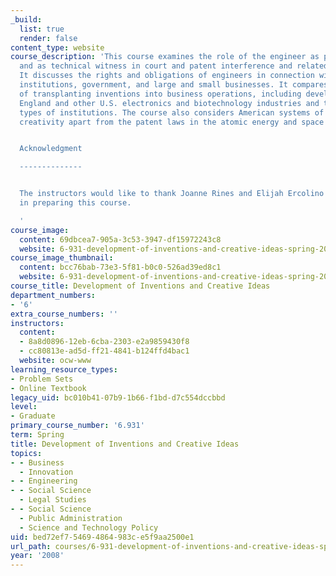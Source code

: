 ```yaml
---
_build:
  list: true
  render: false
content_type: website
course_description: 'This course examines the role of the engineer as patent expert
  and as technical witness in court and patent interference and related proceedings.
  It discusses the rights and obligations of engineers in connection with educational
  institutions, government, and large and small businesses. It compares various manners
  of transplanting inventions into business operations, including development of New
  England and other U.S. electronics and biotechnology industries and their different
  types of institutions. The course also considers American systems of incentive to
  creativity apart from the patent laws in the atomic energy and space fields.


  Acknowledgment

  --------------


  The instructors would like to thank Joanne Rines and Elijah Ercolino for their efforts
  in preparing this course.

  '
course_image:
  content: 69dbcea7-905a-3c53-3947-df15972243c8
  website: 6-931-development-of-inventions-and-creative-ideas-spring-2008
course_image_thumbnail:
  content: bcc76bab-73e3-5f81-b0c0-526ad39ed8c1
  website: 6-931-development-of-inventions-and-creative-ideas-spring-2008
course_title: Development of Inventions and Creative Ideas
department_numbers:
- '6'
extra_course_numbers: ''
instructors:
  content:
  - 8a8d0896-12eb-6cba-2303-e2a9859430f8
  - cc80813e-ad5d-ff21-4841-b124ffd4bac1
  website: ocw-www
learning_resource_types:
- Problem Sets
- Online Textbook
legacy_uid: bc010b41-07b9-1b66-f1bd-d7c554dccbbd
level:
- Graduate
primary_course_number: '6.931'
term: Spring
title: Development of Inventions and Creative Ideas
topics:
- - Business
  - Innovation
- - Engineering
- - Social Science
  - Legal Studies
- - Social Science
  - Public Administration
  - Science and Technology Policy
uid: bed72ef7-5469-4864-983c-e5f9aa2500e1
url_path: courses/6-931-development-of-inventions-and-creative-ideas-spring-2008
year: '2008'
---
```

